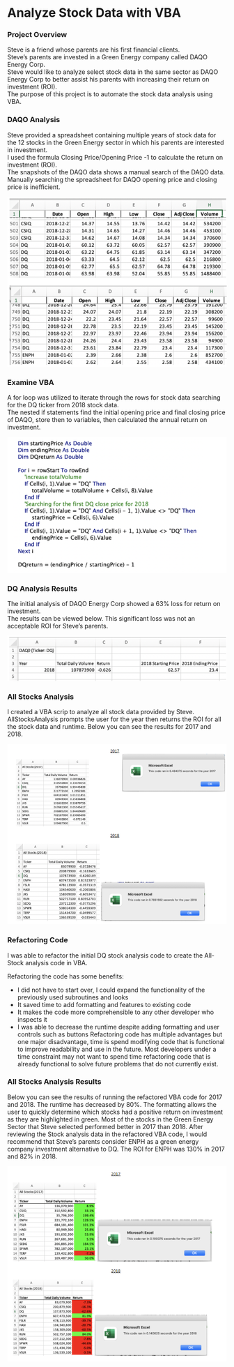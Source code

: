 # Analyze Stock Data with VBA

### Project Overview

Steve is a friend whose parents are his first financial clients.  
Steve’s parents are invested in a Green Energy company called DAQO Energy Corp.  
Steve would like to analyze select stock data in the same sector as DAQO Energy Corp to better assist his parents with increasing their return on investment (ROI).  
The purpose of this project is to automate the stock data analysis using VBA.

### DAQO Analysis
Steve provided a spreadsheet containing multiple years of stock data for the 12 stocks in the Green Energy sector in which his parents are interested in investment.  
I used the formula Closing Price/Opening Price -1 to calculate the return on investment (ROI).  
The snapshots of the DAQO data shows a manual search of the DAQO data.  
Manually searching the spreadsheet for DAQO opening price and closing price is inefficient.  

![This is a alt text.](https://github.com/imarichburg/stock_analysis/blob/f3baeb25da4a7bb63838b496bba2aee0742c62dc/Resources/DAQO_stock_data_in_Excel.PNG)

### Examine VBA

A for loop was utilized to iterate through the rows for stock data searching for the DQ ticker from 2018 stock data.  
The nested if statements find the initial opening price and final closing price of DAQO, store then to variables, then calculated the annual return on investment.

![This is a alt text.](https://github.com/imarichburg/stock_analysis/blob/f3baeb25da4a7bb63838b496bba2aee0742c62dc/Resources/ForLoop_with_nested_conditional_statements.PNG)

### DQ Analysis Results

The initial analysis of DAQO Energy Corp showed a 63% loss for return on investment.  
The results can be viewed below.  This significant loss was not an acceptable ROI for Steve’s parents.

![This is a alt text.](https://github.com/imarichburg/stock_analysis/blob/f3baeb25da4a7bb63838b496bba2aee0742c62dc/Resources/DAQO_Analysis_Results.PNG)

### All Stocks Analysis

I created a VBA scrip to analyze all stock data provided by Steve.  
AllStocksAnalysis prompts the user for the year then returns the ROI for all the stock data and runtime. Below you can see the results for 2017 and 2018.

![This is a alt text.](https://github.com/imarichburg/stock_analysis/blob/f3baeb25da4a7bb63838b496bba2aee0742c62dc/Resources/AllStockAnalysis_output.PNG )

### Refactoring Code

I was able to refactor the initial DQ stock analysis code to create the All-Stock analysis code in VBA.  

Refactoring the code has some benefits:
* I did not have to start over, I could expand the functionality of the previously used subroutines and looks
* It saved time to add formatting and features to existing code
* It makes the code more comprehensible to any other developer who inspects it
* I was able to decrease the runtime despite adding formatting and user controls such as buttons
Refactoring code has multiple advantages but one major disadvantage, time is spend modifying code that is functional to improve readability and use in the future.  Most developers under a time constraint may not want to spend time refactoring code that is already functional to solve future problems that do not currently exist. 

### All Stocks Analysis Results

Below you can see the results of running the refactored VBA code for 2017 and 2018.  The runtime has decreased by 80%.  The formatting allows the user to quickly determine which stocks had a positive return on investment as they are highlighted in green.  Most of the stocks in the Green Energy Sector that Steve selected performed better in 2017 than 2018.  After reviewing the Stock analysis data in the refactored VBA code, I would recommend that Steve’s parents consider ENPH as a green energy company investment alternative to DQ.  The ROI for ENPH was 130% in 2017 and 82% in 2018.

![This is a alt text.](https://github.com/imarichburg/stock_analysis/blob/f3baeb25da4a7bb63838b496bba2aee0742c62dc/Resources/AllStockAnalysis_output_withFormating.PNG)







